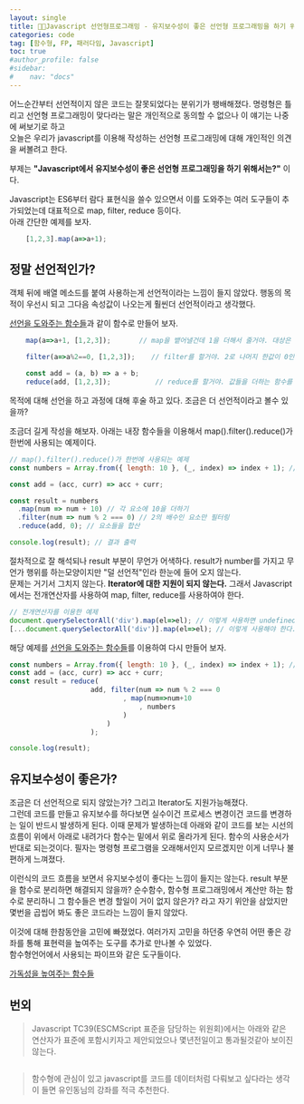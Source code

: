 ```yaml
---
layout: single
title: 🧑‍💻Javascript 선언형프로그래밍 - 유지보수성이 좋은 선언형 프로그래밍을 하기 위해서는?
categories: code
tag: [함수형, FP, 패러다임, Javascript]
toc: true
#author_profile: false
#sidebar:
#    nav: "docs"
---
```


어느순간부터 선언적이지 않은 코드는 잘못되었다는 분위기가 팽배해졌다. 명령형은 틀리고 선언형 프로그래밍이 맞다라는 말은 개인적으로 동의할 수 없으나 이 얘기는 나중에 써보기로 하고  
오늘은 우리가 javascript를 이용해 작성하는 선언형 프로그래밍에 대해 개인적인 의견을 써볼려고 한다.

부제는 **"Javascript에서 유지보수성이 좋은 선언형 프로그래밍을 하기 위해서는?"** 이다. 

Javascript는 ES6부터 람다 표현식을 쓸수 있으면서 이를 도와주는 여러 도구들이 추가되었는데 대표적으로 map, filter, reduce 등이다.  
아래 간단한 예제를 보자.

```javascript
    [1,2,3].map(a=>a+1);
```
## 정말 선언적인가?
객체 뒤에 배열 메소드를 붙여 사용하는게 선언적이라는 느낌이 들지 않았다.
행동의 목적이 우선시 되고 그다음 속성값이 나오는게 훨씬더 선언적이라고 생각했다.

[선언을 도와주는 함수들](../code_js선언형프로그래밍(2))과 같이 함수로 만들어 보자.

```javascript
    map(a=>a+1, [1,2,3]);       // map을 뱉어낼건데 1을 더해서 줄거야. 대상은 [1,2,3] 이야

    filter(a=>a%2==0, [1,2,3]);    // filter를 할거야. 2로 나머지 한값이 0인것만 줄거야. 대상은 [1,2,3] 이야

    const add = (a, b) => a + b;
    reduce(add, [1,2,3]);           // reduce를 할거야. 값들을 더하는 함수를 이용할거고 대상은 [1,2,3] 이야
```
목적에 대해 선언을 하고 과정에 대해 후술 하고 있다.
조금은 더 선언적이라고 볼수 있을까?

조금더 길게 작성을 해보자. 아래는 내장 함수들을 이용해서 map().filter().reduce()가 한번에 사용되는 예제이다.
```javascript
// map().filter().reduce()가 한번에 사용되는 예제
const numbers = Array.from({ length: 10 }, (_, index) => index + 1); // 1부터 10까지의 배열 생성

const add = (acc, curr) => acc + curr;

const result = numbers
  .map(num => num + 10) // 각 요소에 10을 더하기
  .filter(num => num % 2 === 0) // 2의 배수인 요소만 필터링
  .reduce(add, 0); // 요소들을 합산

console.log(result); // 결과 출력
```
절차적으로 잘 해석되나 result 부분이 무언가 어색하다. result가 number를 가지고 무언가 행위를 하는모양이지만 "덜 선언적"인라 한눈에 들어 오지 않는다.  
문제는 거기서 그치지 않는다. **Iterator에 대한 지원이 되지 않는다.** 그래서 Javascript에서는 전개연산자를 사용하여 map, filter, reduce를 사용하여야 한다.
 
```javascript
// 전개연산자를 이용한 예제
document.querySelectorAll('div').map(el=>el); // 이렇게 사용하면 undefined!
[...document.querySelectorAll('div')].map(el=>el); // 이렇게 사용해야 한다.
```

해당 예제를 [선언을 도와주는 함수들](../code_js선언형프로그래밍(2))를 이용하여 다시 만들어 보자.
```javascript
const numbers = Array.from({ length: 10 }, (_, index) => index + 1); // 1부터 10까지의 배열 생성
const add = (acc, curr) => acc + curr;
const result = reduce(
                    add, filter(num => num % 2 === 0
                            , map(num=>num+10
                                , numbers
                            )
                        )
                    );

console.log(result);
```
## 유지보수성이 좋은가?
조금은 더 선언적으로 되지 않았는가? 그리고 Iterator도 지원가능해졌다.  
그런데 코드를 만들고 유지보수를 하다보면 실수이건 프로세스 변경이건 코드를 변경하는 일이 반드시 발생하게 된다.
이때 문제가 발생하는데 아래와 같이 코드를 보는 시선의 흐름이 위에서 아래로 내려가다 함수는 밑에서 위로 올라가게 된다.
함수의 사용순서가 반대로 되는것이다. 필자는 명령형 프로그램을 오래해서인지 모르겠지만 이게 너무나 불편하게 느껴졌다.

이런식의 코드 흐름을 보면서 유지보수성이 좋다는 느낌이 들지는 않는다.
result 부분을 함수로 분리하면 해결되지 않을까? 순수함수, 함수형 프로그래밍에서 계산만 하는 함수로 분리하니 그 함수들은 변경 할일이 거이 없지 않은가? 라고 자기 위안을 삼았지만
몇번을 곱씹어 봐도 좋은 코드라는 느낌이 들지 않았다. 

이것에 대해 한참동안을 고민에 빠졌었다. 여러가지 고민을 하던중 우연히 어떤 좋은 강좌를 통해 표현력을 높여주는 도구를 추가로 만나볼 수 있었다.  
함수형언어에서 사용되는 파이프와 같은 도구들이다.

[가독성을 높여주는 함수들](../code_js선언형프로그래밍(3))


## 번외
> Javascript TC39(ESCMScript 표준을 담당하는 위원회)에서는 아래와 같은 연산자가 표준에 포함시키자고 제안되었으나 몇년전일이고 통과될것같아 보이진 않는다.

<img src="/images/code/img_3.png" alt="">

> 함수형에 관심이 있고 javascript를 코드를 데이터처럼 다뤄보고 싶다라는 생각이 들면 유인동님의 강좌를 적극 추천한다.



